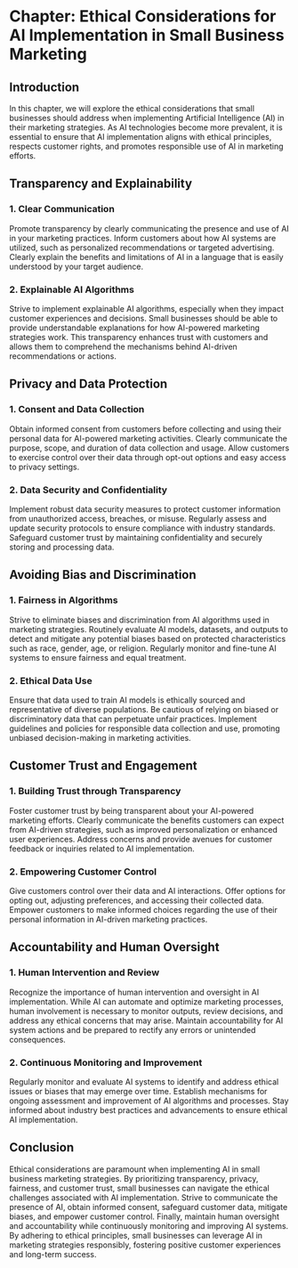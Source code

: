 Chapter: Ethical Considerations for AI Implementation in Small Business Marketing
=================================================================================

Introduction
------------

In this chapter, we will explore the ethical considerations that small businesses should address when implementing Artificial Intelligence (AI) in their marketing strategies. As AI technologies become more prevalent, it is essential to ensure that AI implementation aligns with ethical principles, respects customer rights, and promotes responsible use of AI in marketing efforts.

Transparency and Explainability
-------------------------------

### 1. Clear Communication

Promote transparency by clearly communicating the presence and use of AI in your marketing practices. Inform customers about how AI systems are utilized, such as personalized recommendations or targeted advertising. Clearly explain the benefits and limitations of AI in a language that is easily understood by your target audience.

### 2. Explainable AI Algorithms

Strive to implement explainable AI algorithms, especially when they impact customer experiences and decisions. Small businesses should be able to provide understandable explanations for how AI-powered marketing strategies work. This transparency enhances trust with customers and allows them to comprehend the mechanisms behind AI-driven recommendations or actions.

Privacy and Data Protection
---------------------------

### 1. Consent and Data Collection

Obtain informed consent from customers before collecting and using their personal data for AI-powered marketing activities. Clearly communicate the purpose, scope, and duration of data collection and usage. Allow customers to exercise control over their data through opt-out options and easy access to privacy settings.

### 2. Data Security and Confidentiality

Implement robust data security measures to protect customer information from unauthorized access, breaches, or misuse. Regularly assess and update security protocols to ensure compliance with industry standards. Safeguard customer trust by maintaining confidentiality and securely storing and processing data.

Avoiding Bias and Discrimination
--------------------------------

### 1. Fairness in Algorithms

Strive to eliminate biases and discrimination from AI algorithms used in marketing strategies. Routinely evaluate AI models, datasets, and outputs to detect and mitigate any potential biases based on protected characteristics such as race, gender, age, or religion. Regularly monitor and fine-tune AI systems to ensure fairness and equal treatment.

### 2. Ethical Data Use

Ensure that data used to train AI models is ethically sourced and representative of diverse populations. Be cautious of relying on biased or discriminatory data that can perpetuate unfair practices. Implement guidelines and policies for responsible data collection and use, promoting unbiased decision-making in marketing activities.

Customer Trust and Engagement
-----------------------------

### 1. Building Trust through Transparency

Foster customer trust by being transparent about your AI-powered marketing efforts. Clearly communicate the benefits customers can expect from AI-driven strategies, such as improved personalization or enhanced user experiences. Address concerns and provide avenues for customer feedback or inquiries related to AI implementation.

### 2. Empowering Customer Control

Give customers control over their data and AI interactions. Offer options for opting out, adjusting preferences, and accessing their collected data. Empower customers to make informed choices regarding the use of their personal information in AI-driven marketing practices.

Accountability and Human Oversight
----------------------------------

### 1. Human Intervention and Review

Recognize the importance of human intervention and oversight in AI implementation. While AI can automate and optimize marketing processes, human involvement is necessary to monitor outputs, review decisions, and address any ethical concerns that may arise. Maintain accountability for AI system actions and be prepared to rectify any errors or unintended consequences.

### 2. Continuous Monitoring and Improvement

Regularly monitor and evaluate AI systems to identify and address ethical issues or biases that may emerge over time. Establish mechanisms for ongoing assessment and improvement of AI algorithms and processes. Stay informed about industry best practices and advancements to ensure ethical AI implementation.

Conclusion
----------

Ethical considerations are paramount when implementing AI in small business marketing strategies. By prioritizing transparency, privacy, fairness, and customer trust, small businesses can navigate the ethical challenges associated with AI implementation. Strive to communicate the presence of AI, obtain informed consent, safeguard customer data, mitigate biases, and empower customer control. Finally, maintain human oversight and accountability while continuously monitoring and improving AI systems. By adhering to ethical principles, small businesses can leverage AI in marketing strategies responsibly, fostering positive customer experiences and long-term success.
